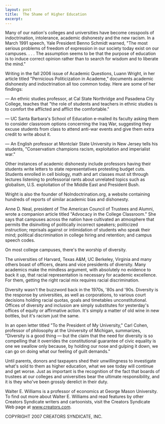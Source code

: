 ```yaml
---
layout: post
title:  The Shame of Higher Education
excerpt:
---
```


Many of our nation's colleges and universities have become cesspools of indoctrination, intolerance, academic dishonesty and the new racism. In a March 1991 speech, Yale President Benno Schmidt warned, "The most serious problems of freedom of expression in our society today exist on our campuses. . . . The assumption seems to be that the purpose of education is to induce correct opinion rather than to search for wisdom and to liberate the mind."

Writing in the fall 2006 issue of Academic Questions, Luann Wright, in her article titled "Pernicious Politicization in Academe," documents academic dishonesty and indoctrination all too common today. Here are some of her findings:

— An ethnic studies professor, at Cal State Northridge and Pasadena City College, teaches that "the role of students and teachers in ethnic studies is to comfort the afflicted and afflict the comfortable."

— UC Santa Barbara's School of Education e-mailed its faculty asking them to consider classroom options concerning the Iraq War, suggesting they excuse students from class to attend anti-war events and give them extra credit to write about it.

— An English professor at Montclair State University in New Jersey tells his students, "Conservatism champions racism, exploitation and imperialist war."

Other instances of academic dishonesty include professors having their students write letters to state representatives protesting budget cuts. Students enrolled in cell biology, math and art classes must sit through lectures listening to professorial rants about unrelated topics such as globalism, U.S. exploitation of the Middle East and President Bush.

Wright is also the founder of NoIndoctrination.org, a website containing hundreds of reports of similar academic bias and dishonesty.

Anne D. Neal, president of The American Council of Trustees and Alumni, wrote a companion article titled "Advocacy in the College Classroom." She says that campuses across the nation have cultivated an atmosphere that permits the disinviting of politically incorrect speakers; politicized instruction; reprisals against or intimidation of students who speak their mind; political discrimination in college hiring and retention; and campus speech codes.

On most college campuses, there's the worship of diversity.

 The universities of Harvard, Texas A&M, UC Berkeley, Virginia and many others boast of officers, deans and vice presidents of diversity. Many academics make the mindless argument, with absolutely no evidence to back it up, that racial representation is necessary for academic excellence. For them, getting the right racial mix requires racial discrimination.

Diversity wasn't the buzzword back in the 1970s, '80s and '90s. Diversity is the response by universities, as well as corporations, to various court decisions holding racial quotas, goals and timetables unconstitutional. Offices of diversity and inclusion are simply substitutes for yesterday's offices of equity or affirmative action. It's simply a matter of old wine in new bottles, but it's racism just the same.

In an open letter titled "To the President of My University," Carl Cohen, professor of philosophy at the University of Michigan, summarizes, "Diversity is a good thing — but the claim that the need for diversity is so compelling that it overrides the constitutional guarantee of civic equality is one we swallow only because, by holding our nose and gulping it down, we can go on doing what our feeling of guilt demands."

Until parents, donors and taxpayers shed their unwillingness to investigate what's sold to them as higher education, what we see today will continue and get worse. Just as important is the recognition of the fact that boards of trustees at our colleges and universities bear the ultimate responsibility, and it is they who've been grossly derelict in their duty.

Walter E. Williams is a professor of economics at George Mason University. To find out more about Walter E. Williams and read features by other Creators Syndicate writers and cartoonists, visit the Creators Syndicate Web page at www.creators.com.

COPYRIGHT 2007 CREATORS SYNDICATE, INC.
